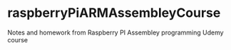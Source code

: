 # raspberryPiARMAssembleyCourse
Notes and homework from Raspberry PI Assembley programming Udemy course
